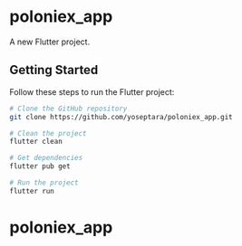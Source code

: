 # poloniex_app

A new Flutter project.

## Getting Started

Follow these steps to run the Flutter project:

```bash
# Clone the GitHub repository
git clone https://github.com/yoseptara/poloniex_app.git

# Clean the project
flutter clean

# Get dependencies
flutter pub get

# Run the project
flutter run
```

# poloniex_app
